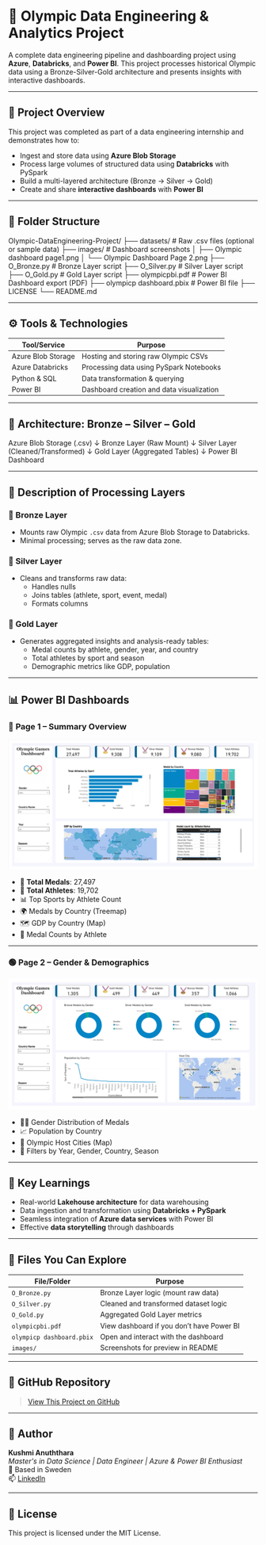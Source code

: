 # 🏅 Olympic Data Engineering & Analytics Project

A complete data engineering pipeline and dashboarding project using **Azure**, **Databricks**, and **Power BI**. This project processes historical Olympic data using a Bronze-Silver-Gold architecture and presents insights with interactive dashboards.

---

## 🚀 Project Overview

This project was completed as part of a data engineering internship and demonstrates how to:
- Ingest and store data using **Azure Blob Storage**
- Process large volumes of structured data using **Databricks** with PySpark
- Build a multi-layered architecture (Bronze → Silver → Gold)
- Create and share **interactive dashboards** with **Power BI**

---

## 📁 Folder Structure

Olympic-DataEngineering-Project/
├── datasets/ # Raw .csv files (optional or sample data)
├── images/ # Dashboard screenshots
│ ├── Olympic dashboard page1.png
│ └── Olympic Dashboard Page 2.png
├── O_Bronze.py # Bronze Layer script
├── O_Silver.py # Silver Layer script
├── O_Gold.py # Gold Layer script
├── olympicpbi.pdf # Power BI Dashboard export (PDF)
├── olympicp dashboard.pbix # Power BI file
├── LICENSE
└── README.md


---

## ⚙️ Tools & Technologies

| Tool/Service       | Purpose                                 |
|--------------------|------------------------------------------|
| Azure Blob Storage | Hosting and storing raw Olympic CSVs     |
| Azure Databricks   | Processing data using PySpark Notebooks  |
| Python & SQL       | Data transformation & querying           |
| Power BI           | Dashboard creation and data visualization |

---

## 🧱 Architecture: Bronze – Silver – Gold

Azure Blob Storage (.csv)
↓
Bronze Layer (Raw Mount)
↓
Silver Layer (Cleaned/Transformed)
↓
Gold Layer (Aggregated Tables)
↓
Power BI Dashboard


---

## 📜 Description of Processing Layers

### 🔸 Bronze Layer
- Mounts raw Olympic `.csv` data from Azure Blob Storage to Databricks.
- Minimal processing; serves as the raw data zone.

### 🔸 Silver Layer
- Cleans and transforms raw data:
  - Handles nulls
  - Joins tables (athlete, sport, event, medal)
  - Formats columns

### 🔸 Gold Layer
- Generates aggregated insights and analysis-ready tables:
  - Medal counts by athlete, gender, year, and country
  - Total athletes by sport and season
  - Demographic metrics like GDP, population

---

## 📊 Power BI Dashboards

### 🔵 **Page 1 – Summary Overview**

![Dashboard Page 1](images/Olympic%20dashboard%20page1.png)

- 🥇 **Total Medals**: 27,497
- 👥 **Total Athletes**: 19,702
- 📊 Top Sports by Athlete Count
- 🌍 Medals by Country (Treemap)
- 🗺️ GDP by Country (Map)
- 🏅 Medal Counts by Athlete

---

### 🟢 **Page 2 – Gender & Demographics**

![Dashboard Page 2](images/Olympic%20Dashboard%20Page%202.png)

- 👩‍🦱 Gender Distribution of Medals
- 📈 Population by Country
- 📍 Olympic Host Cities (Map)
- 🔎 Filters by Year, Gender, Country, Season

---

## 🧠 Key Learnings

- Real-world **Lakehouse architecture** for data warehousing
- Data ingestion and transformation using **Databricks + PySpark**
- Seamless integration of **Azure data services** with Power BI
- Effective **data storytelling** through dashboards

---

## 📎 Files You Can Explore

| File/Folder            | Purpose |
|------------------------|---------|
| `O_Bronze.py`          | Bronze Layer logic (mount raw data) |
| `O_Silver.py`          | Cleaned and transformed dataset logic |
| `O_Gold.py`            | Aggregated Gold Layer metrics |
| `olympicpbi.pdf`       | View dashboard if you don’t have Power BI |
| `olympicp dashboard.pbix` | Open and interact with the dashboard |
| `images/`              | Screenshots for preview in README |

---

## 🔗 GitHub Repository

> [View This Project on GitHub](https://github.com/kushitec15691/Olympic-DataEngineering-Project)

---

## 👤 Author

**Kushmi Anuththara**  
*Master's in Data Science | Data Engineer | Azure & Power BI Enthusiast*  
📍 Based in Sweden  
📫 [LinkedIn](https://www.linkedin.com/in/kushmianuththara)

---

## 📄 License

This project is licensed under the MIT License.
